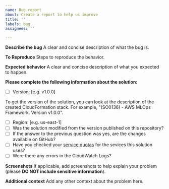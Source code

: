 ```yaml
---
name: Bug report
about: Create a report to help us improve
title: ''
labels: bug
assignees: ''

---
```


**Describe the bug**
A clear and concise description of what the bug is.

**To Reproduce**
Steps to reproduce the behavior.

**Expected behavior**
A clear and concise description of what you expected to happen.

**Please complete the following information about the solution:**
- [ ] Version: [e.g. v1.0.0]

To get the version of the solution, you can look at the description of the created CloudFormation stack. For example, "(SO0136) - AWS MLOps Framework. Version v1.0.0".

- [ ] Region: [e.g. us-east-1]
- [ ] Was the solution modified from the version published on this repository?
- [ ] If the answer to the previous question was yes, are the changes available on GitHub?
- [ ] Have you checked your [service quotas](https://docs.aws.amazon.com/general/latest/gr/aws_service_limits.html) for the sevices this solution uses?
- [ ] Were there any errors in the CloudWatch Logs?

**Screenshots**
If applicable, add screenshots to help explain your problem (please **DO NOT include sensitive information**).

**Additional context**
Add any other context about the problem here.